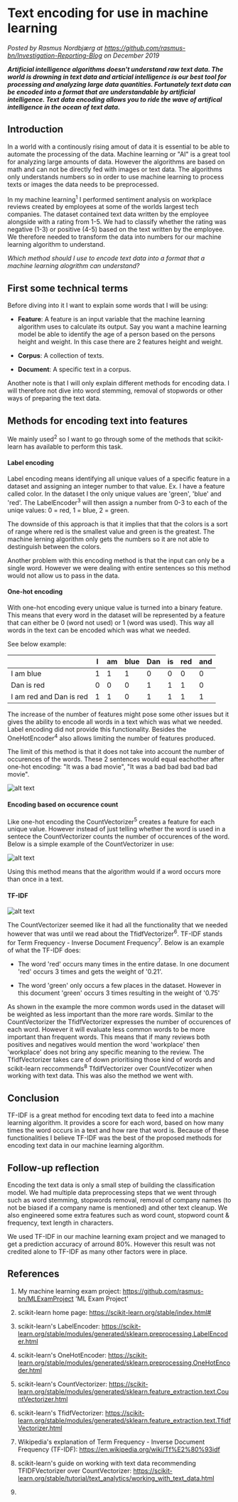 # Text encoding for use in machine learning

*Posted by Rasmus Nordbjærg at https://github.com/rasmus-bn/Investigation-Reporting-Blog on December 2019*

***Artificial intelligence algorithms doesn't understand raw text data. The world is drowning in text data and articial intelligence is our best tool for processing and analyzing large data quantities. Fortunately text data can be encoded into a format that are understandable by artificial intelligence. Text data encoding allows you to ride the wave of artifical intelligence in the ocean of text data.***



## Introduction

In a world with a continously rising amout of data it is essential to be able to automate the processing of the data. Machine learning or "AI" is a great tool for analyzing large amounts of data. However the algorithms are based on math and can not be directly fed with images or text data. The algorithms only understands numbers so in order to use machine learning to process texts or images the data needs to be preprocessed.

In my machine learning<sup>1</sup> I performed sentiment analysis on workplace reviews created by employees at some of the worlds largest tech companies. The dataset contained text data written by the employee alongside with a rating from 1-5. We had to classify whether the rating was negative (1-3) or positive (4-5) based on the text written by the employee. We therefore needed to transform the data into numbers for our machine learning algorithm to understand.

*Which method should I use to encode text data into a format that a machine learning alogrithm can understand?*

## First some technical terms

Before diving into it I want to explain some words that I will be using:

* **Feature**: A feature is an input variable that the machine learning algorithm uses to calculate its output. Say you want a machine learning model be able to identify the age of a person based on the persons height and weight. In this case there are 2 features height and weight.

* **Corpus**: A collection of texts.

* **Document**: A specific text in a corpus.

Another note is that I will only explain different methods for encoding data. I will therefore not dive into word stemming, removal of stopwords or other ways of preparing the text data.

## Methods for encoding text into features

We mainly used<sup>2</sup> so I want to go through some of the methods that scikit-learn has available to perform this task.

#### Label encoding

Label encoding means identifying all unique values of a specific feature in a dataset and assigning an integer number to that value. Ex. I have a feature called color. In the dataset I the only unique values are 'green', 'blue' and 'red'. The LabelEncoder<sup>3</sup> will then assign a number from 0-3 to each of the uniqe values: 0 = red, 1 = blue, 2 = green.

The downside of this approach is that it implies that that the colors is a sort of range where red is the smallest value and green is the greatest. The machine lerning algorithm only gets the numbers so it are not able to destinguish between the colors.

Another problem with this encoding method is that the input can only be a single word. However we were dealing with entire sentences so this method would not allow us to pass in the data.

#### One-hot encoding

With one-hot encoding every unique value is turned into a binary feature. This means that every word in the dataset will be represented by a feature that can either be 0 (word not used) or 1 (word was used). This way all words in the text can be encoded which was what we needed.

See below example:

|                         | I | am | blue | Dan | is | red | and |
|-------------------------|---|----|------|-----|----|-----|-----|
| I am blue               | 1 | 1  | 1    | 0   | 0  | 0   | 0   |
| Dan is red              | 0 | 0  | 0    | 1   | 1  | 1   | 0   |
| I am red and Dan is red | 1 | 1  | 0    | 1   | 1  | 1   | 1   |

The increase of the number of features might pose some other issues but it gives the ability to encode all words in a text which was what we needed. Label encoding did not provide this functionality. Besides the OneHotEncoder<sup>4</sup> also allows limiting the number of features produced.

The limit of this method is that it does not take into account the number of occurences of the words. These 2 sentences would equal eachother after one-hot encoding: "It was a bad movie", "It was a bad bad bad bad bad movie".

![alt text](https://raw.githubusercontent.com/rasmus-bn/Investigation-Reporting-Blog/master/images/One-Hot%20example.png "See 'Encoding examples.ipynb' in the repo")

#### Encoding based on occurence count

Like one-hot encoding the CountVectorizer<sup>5</sup> creates a feature for each unique value. However instead of just telling whether the word is used in a sentece the CountVectorizer counts the number of occurences of the word. Below is a simple example of the CountVectorizer in use:

![alt text](https://raw.githubusercontent.com/rasmus-bn/Investigation-Reporting-Blog/master/images/Count-based%20example.png "See 'Encoding examples.ipynb' in the repo")

Using this method means that the algorithm would if a word occurs more than once in a text.

#### TF-IDF


![alt text](https://raw.githubusercontent.com/rasmus-bn/Investigation-Reporting-Blog/master/images/TF-IDF%20example.png "See 'Encoding examples.ipynb' in the repo")

The CountVectorizer seemed like it had all the functionality that we needed however that was until we read about the TfidfVectorizer<sup>6</sup>. TF-IDF stands for Term Frequency - Inverse Document Frequency<sup>7</sup>. Below is an example of what the TF-IDF does:

* The word 'red' occurs many times in the entire datase. In one document 'red' occurs 3 times and gets the weight of '0.21'.

* The word 'green' only occurs a few places in the dataset. However in this document 'green' occurs 3 times resulting in the weight of '0.75'

As shown in the example the more common words used in the dataset will be weighted as less important than the more rare words. Similar to the CountVectorizer the TfidfVectorizer expresses the number of occurences of each word. However it will evaluate less common words to be more important than frequent words. This means that if many reviews both positives and negatives would mention the word 'workplace' then 'workplace' does not bring any specific meaning to the review. The TfidfVectorizer takes care of down prioritising those kind of words and scikit-learn reccommends<sup>8</sup> TfdifVectorizer over CountVecotizer when working with text data. This was also the method we went with.

## Conclusion
TF-IDF is a great method for encoding text data to feed into a machine learning algorithm. It provides a score for each word, based on how many times the word occurs in a text and how rare that word is. Because of these functionalities I believe TF-IDF was the best of the proposed methods for encoding text data in our machine learning algorithm.

## Follow-up reflection

Encoding the text data is only a small step of building the classification model. We had multiple data preprocessing steps that we went through such as word stemming, stopwords removal, removal of company names (to not be biased if a company name is mentioned) and other text cleanup. We also engineered some extra features such as word count, stopword count & frequency, text length in characters.

We used TF-IDF in our machine learning exam project and we managed to get a prediction accuracy of arround 80%. However this result was not credited alone to TF-IDF as many other factors were in place.

## References

1. My machine learning exam project: https://github.com/rasmus-bn/MLExamProject 'ML Exam Project'
2. scikit-learn home page: https://scikit-learn.org/stable/index.html#
3. scikit-learn's LabelEncoder: https://scikit-learn.org/stable/modules/generated/sklearn.preprocessing.LabelEncoder.html
4. scikit-learn's OneHotEncoder: https://scikit-learn.org/stable/modules/generated/sklearn.preprocessing.OneHotEncoder.html
5. scikit-learn's CountVectorizer: https://scikit-learn.org/stable/modules/generated/sklearn.feature_extraction.text.CountVectorizer.html
6. scikit-learn's TfidfVectorizer: https://scikit-learn.org/stable/modules/generated/sklearn.feature_extraction.text.TfidfVectorizer.html
7. Wikipedia's explanation of Term Frequency - Inverse Document Frequency (TF-IDF): https://en.wikipedia.org/wiki/Tf%E2%80%93idf
8. scikit-learn's guide on working with text data recommending TFIDFVectorizer over CountVectorizer: https://scikit-learn.org/stable/tutorial/text_analytics/working_with_text_data.html

9. 